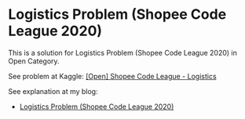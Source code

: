 # Logistics Problem (Shopee Code League 2020)

This is a solution for Logistics Problem (Shopee Code League 2020) in Open Category.

See problem at Kaggle: [[Open] Shopee Code League - Logistics](https://www.kaggle.com/c/open-shopee-code-league-logistic)

See explanation at my blog:

- [Logistics Problem (Shopee Code League 2020)](https://chidokun.github.io/2020/07/logistics-problem/)
